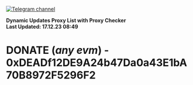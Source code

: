 [![Telegram channel](https://img.shields.io/endpoint?url=https://runkit.io/damiankrawczyk/telegram-badge/branches/master?url=https://t.me/n4z4v0d)](https://t.me/n4z4v0d) 

**Dynamic Updates Proxy List with Proxy Checker**  
**Last Updated: 17.12.23 08:49**

# DONATE (_any evm_) - 0xDEADf12DE9A24b47Da0a43E1bA70B8972F5296F2
